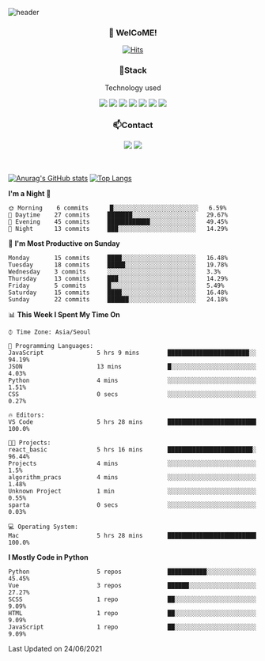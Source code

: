 ![header](https://capsule-render.vercel.app/api?type=waving&color=gradient&height=200&text=Kyungjoon&fontAlign=70&fontAlignY=40&animation=twinkling)

<h3 align="center">👋 WelCoME!</h3>

<div align=center>
  
[![Hits](https://hits.seeyoufarm.com/api/count/incr/badge.svg?url=https%3A%2F%2Fgithub.com%2Fuvula6921&count_bg=%2322BAC9&title_bg=%23827F7F&icon=iconify.svg&icon_color=%2325A27F&title=visits&edge_flat=false)](https://hits.seeyoufarm.com)
  
</div>
<h3 align="center">📌Stack</h3>
<p align="center">Technology used</p>
<div align="center"><img src="https://img.shields.io/badge/HTML5-E34F26?style=flat-square&logo=HTML5&logoColor=white"></img> <img src="https://img.shields.io/badge/CSS3-0A84FF?style=flat-square&logo=CSS3&logoColor=white"></img> <img src="https://img.shields.io/badge/JavaScript-FFCD11?style=flat-square&logo=JavaScript&logoColor=white"></img> <img src="https://img.shields.io/badge/React-00BCF6?style=flat-square&logo=React&logoColor=white"></img> <img src="https://img.shields.io/badge/jQuery-3655FF?style=flat-square&logo=jQuery&logoColor=white"></img> <img src="https://img.shields.io/badge/Ruby-E0115F?style=flat-square&logo=Ruby&logoColor=white"></img> <img src="https://img.shields.io/badge/Python-4B8BBE?style=flat-square&logo=Python&logoColor=white"></img></div>

<h3 align="center">📫Contact</h3>
<div align="center"><a href="https://velog.io/@uvula6921/"><img src="https://img.shields.io/badge/Blog-20c997?style=flat-square&logo=V&logoColor=white"/></a> <a href="pkj6921@gmail.com"><img src="https://img.shields.io/badge/Gmail-EA4335?style=flat-square&logo=Gmail&logoColor=white"/></a></div>
<br>
<br>

[![Anurag's GitHub stats](https://github-readme-stats.vercel.app/api?username=uvula6921&hide=stars,issues&show_icons=true&count_private=true&theme=tokyonight)](https://github.com/anuraghazra/github-readme-stats)
[![Top Langs](https://github-readme-stats.vercel.app/api/top-langs/?username=uvula6921&hide=css,jupyter%20notebook,html&exclude_repo=algorithm_prac,uvula6921,uvula6921.github.io&layout=compact&langs_count=8)](https://github.com/anuraghazra/github-readme-stats)

<!--START_SECTION:waka-->
**I'm a Night 🦉** 

```text
🌞 Morning    6 commits      █░░░░░░░░░░░░░░░░░░░░░░░░   6.59% 
🌆 Daytime    27 commits     ███████░░░░░░░░░░░░░░░░░░   29.67% 
🌃 Evening    45 commits     ████████████░░░░░░░░░░░░░   49.45% 
🌙 Night      13 commits     ███░░░░░░░░░░░░░░░░░░░░░░   14.29%

```
📅 **I'm Most Productive on Sunday** 

```text
Monday       15 commits     ████░░░░░░░░░░░░░░░░░░░░░   16.48% 
Tuesday      18 commits     █████░░░░░░░░░░░░░░░░░░░░   19.78% 
Wednesday    3 commits      ░░░░░░░░░░░░░░░░░░░░░░░░░   3.3% 
Thursday     13 commits     ███░░░░░░░░░░░░░░░░░░░░░░   14.29% 
Friday       5 commits      █░░░░░░░░░░░░░░░░░░░░░░░░   5.49% 
Saturday     15 commits     ████░░░░░░░░░░░░░░░░░░░░░   16.48% 
Sunday       22 commits     ██████░░░░░░░░░░░░░░░░░░░   24.18%

```


📊 **This Week I Spent My Time On** 

```text
⌚︎ Time Zone: Asia/Seoul

💬 Programming Languages: 
JavaScript               5 hrs 9 mins        ███████████████████████░░   94.19% 
JSON                     13 mins             █░░░░░░░░░░░░░░░░░░░░░░░░   4.03% 
Python                   4 mins              ░░░░░░░░░░░░░░░░░░░░░░░░░   1.51% 
CSS                      0 secs              ░░░░░░░░░░░░░░░░░░░░░░░░░   0.27%

🔥 Editors: 
VS Code                  5 hrs 28 mins       █████████████████████████   100.0%

🐱‍💻 Projects: 
react_basic              5 hrs 16 mins       ████████████████████████░   96.44% 
Projects                 4 mins              ░░░░░░░░░░░░░░░░░░░░░░░░░   1.5% 
algorithm_pracs          4 mins              ░░░░░░░░░░░░░░░░░░░░░░░░░   1.48% 
Unknown Project          1 min               ░░░░░░░░░░░░░░░░░░░░░░░░░   0.55% 
sparta                   0 secs              ░░░░░░░░░░░░░░░░░░░░░░░░░   0.03%

💻 Operating System: 
Mac                      5 hrs 28 mins       █████████████████████████   100.0%

```

**I Mostly Code in Python** 

```text
Python                   5 repos             ███████████░░░░░░░░░░░░░░   45.45% 
Vue                      3 repos             ██████░░░░░░░░░░░░░░░░░░░   27.27% 
SCSS                     1 repo              ██░░░░░░░░░░░░░░░░░░░░░░░   9.09% 
HTML                     1 repo              ██░░░░░░░░░░░░░░░░░░░░░░░   9.09% 
JavaScript               1 repo              ██░░░░░░░░░░░░░░░░░░░░░░░   9.09%

```



 Last Updated on 24/06/2021
<!--END_SECTION:waka-->
